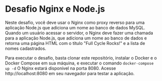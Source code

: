 # Desafio Nginx e Node.js

Neste desafio, você deve usar o Nginx como proxy reverso para uma aplicação Node.js que adiciona um nome ao banco de dados MySQL. Quando um usuário acessar o servidor, o Nginx deve fazer uma chamada para a aplicação Node.js, que adiciona um nome ao banco de dados e retorna uma página HTML com o título "Full Cycle Rocks!" e a lista de nomes cadastrados.

Para executar o desafio, basta clonar este repositório, instalar o Docker e o Docker Compose em sua máquina, e executar o comando `docker-compose up -d` O Nginx estará disponível na porta 8080. Acesse http://localhost:8080 em seu navegador para testar a aplicação.
